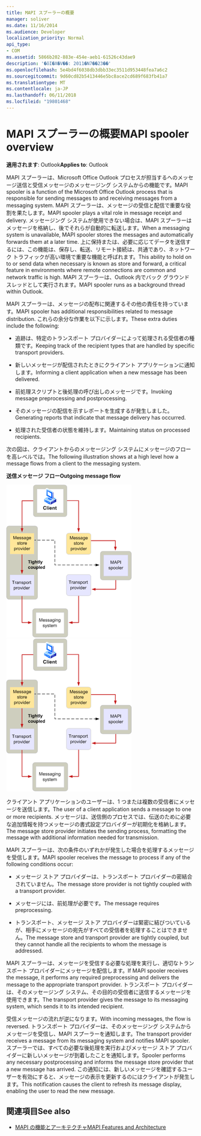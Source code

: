 ```yaml
---
title: MAPI スプーラーの概要
manager: soliver
ms.date: 11/16/2014
ms.audience: Developer
localization_priority: Normal
api_type:
- COM
ms.assetid: 5866b202-883e-454e-aeb1-61526c43dae9
description: '�ŏI�X�V��: 2011�N7��23��'
ms.openlocfilehash: 5e4bd4f6038db3dbb33ec3511d953448fea7a6c2
ms.sourcegitcommit: 9d60cd82b5413446e5bc8ace2cd689f683fb41a7
ms.translationtype: MT
ms.contentlocale: ja-JP
ms.lasthandoff: 06/11/2018
ms.locfileid: "19801468"
---
```

# <a name="mapi-spooler-overview"></a><span data-ttu-id="bc326-103">MAPI スプーラーの概要</span><span class="sxs-lookup"><span data-stu-id="bc326-103">MAPI spooler overview</span></span>
  
<span data-ttu-id="bc326-104">**適用されます**: Outlook</span><span class="sxs-lookup"><span data-stu-id="bc326-104">**Applies to**: Outlook</span></span> 
  
<span data-ttu-id="bc326-105">MAPI スプーラーは、Microsoft Office Outlook プロセスが担当するへのメッセージ送信と受信メッセージのメッセージング システムからの機能です。</span><span class="sxs-lookup"><span data-stu-id="bc326-105">MAPI spooler is a function of the Microsoft Office Outlook process that is responsible for sending messages to and receiving messages from a messaging system.</span></span> <span data-ttu-id="bc326-106">MAPI スプーラーは、メッセージの受信と配信で重要な役割を果たします。</span><span class="sxs-lookup"><span data-stu-id="bc326-106">MAPI spooler plays a vital role in message receipt and delivery.</span></span> <span data-ttu-id="bc326-107">メッセージング システムが使用できない場合は、MAPI スプーラーはメッセージを格納し、後でそれらが自動的に転送します。</span><span class="sxs-lookup"><span data-stu-id="bc326-107">When a messaging system is unavailable, MAPI spooler stores the messages and automatically forwards them at a later time.</span></span> <span data-ttu-id="bc326-108">上に保持または、必要に応じてデータを送信するには、この機能は、保存し、転送、リモート接続は、共通であり、ネットワーク トラフィックが高い環境で重要な機能と呼ばれます。</span><span class="sxs-lookup"><span data-stu-id="bc326-108">This ability to hold on to or send data when necessary is known as store and forward, a critical feature in environments where remote connections are common and network traffic is high.</span></span> <span data-ttu-id="bc326-109">MAPI スプーラーは、Outlook 内でバック グラウンド スレッドとして実行されます。</span><span class="sxs-lookup"><span data-stu-id="bc326-109">MAPI spooler runs as a background thread within Outlook.</span></span>
  
<span data-ttu-id="bc326-110">MAPI スプーラーは、メッセージの配布に関連するその他の責任を持っています。</span><span class="sxs-lookup"><span data-stu-id="bc326-110">MAPI spooler has additional responsibilities related to message distribution.</span></span> <span data-ttu-id="bc326-111">これらの余分な作業を以下に示します。</span><span class="sxs-lookup"><span data-stu-id="bc326-111">These extra duties include the following:</span></span>
  
- <span data-ttu-id="bc326-112">追跡は、特定のトランスポート プロバイダーによって処理される受信者の種類です。</span><span class="sxs-lookup"><span data-stu-id="bc326-112">Keeping track of the recipient types that are handled by specific transport providers.</span></span>
    
- <span data-ttu-id="bc326-113">新しいメッセージが配信されたときにクライアント アプリケーションに通知します。</span><span class="sxs-lookup"><span data-stu-id="bc326-113">Informing a client application when a new message has been delivered.</span></span>
    
- <span data-ttu-id="bc326-114">前処理スクリプトと後処理の呼び出しのメッセージです。</span><span class="sxs-lookup"><span data-stu-id="bc326-114">Invoking message preprocessing and postprocessing.</span></span>
    
- <span data-ttu-id="bc326-115">そのメッセージの配信を示すレポートを生成するが発生しました。</span><span class="sxs-lookup"><span data-stu-id="bc326-115">Generating reports that indicate that message delivery has occurred.</span></span>
    
- <span data-ttu-id="bc326-116">処理された受信者の状態を維持します。</span><span class="sxs-lookup"><span data-stu-id="bc326-116">Maintaining status on processed recipients.</span></span>
    
<span data-ttu-id="bc326-117">次の図は、クライアントからのメッセージング システムにメッセージのフローを高レベルでは。</span><span class="sxs-lookup"><span data-stu-id="bc326-117">The following illustration shows at a high level how a message flows from a client to the messaging system.</span></span>
  
<span data-ttu-id="bc326-118">**送信メッセージ フロー**</span><span class="sxs-lookup"><span data-stu-id="bc326-118">**Outgoing message flow**</span></span>
  
<span data-ttu-id="bc326-119">![メッセージ フローの送信](media/amapi_46.gif "メッセージ フローの送信")</span><span class="sxs-lookup"><span data-stu-id="bc326-119">![Outgoing message flow](media/amapi_46.gif "Outgoing message flow")</span></span>
  
<span data-ttu-id="bc326-120">クライアント アプリケーションのユーザーは、1 つまたは複数の受信者にメッセージを送信します。</span><span class="sxs-lookup"><span data-stu-id="bc326-120">The user of a client application sends a message to one or more recipients.</span></span> <span data-ttu-id="bc326-121">メッセージは、送信側のプロセスでは、伝送のために必要な追加情報を持つメッセージの書式設定プロバイダーが初期化を格納します。</span><span class="sxs-lookup"><span data-stu-id="bc326-121">The message store provider initiates the sending process, formatting the message with additional information needed for transmission.</span></span>
  
<span data-ttu-id="bc326-122">MAPI スプーラーは、次の条件のいずれかが発生した場合を処理するメッセージを受信します。</span><span class="sxs-lookup"><span data-stu-id="bc326-122">MAPI spooler receives the message to process if any of the following conditions occur:</span></span>
  
- <span data-ttu-id="bc326-123">メッセージ ストア プロバイダーは、トランスポート プロバイダーの密結合されていません。</span><span class="sxs-lookup"><span data-stu-id="bc326-123">The message store provider is not tightly coupled with a transport provider.</span></span>
    
- <span data-ttu-id="bc326-124">メッセージには、前処理が必要です。</span><span class="sxs-lookup"><span data-stu-id="bc326-124">The message requires preprocessing.</span></span>
    
- <span data-ttu-id="bc326-125">トランスポート、メッセージ ストア プロバイダーは緊密に結びついているが、相手にメッセージの宛先がすべての受信者を処理することはできません。</span><span class="sxs-lookup"><span data-stu-id="bc326-125">The message store and transport provider are tightly coupled, but they cannot handle all the recipients to whom the message is addressed.</span></span>
    
<span data-ttu-id="bc326-126">MAPI スプーラーは、メッセージを受信する必要な処理を実行し、適切なトランスポート プロバイダーにメッセージを配信します。</span><span class="sxs-lookup"><span data-stu-id="bc326-126">If MAPI spooler receives the message, it performs any required preprocessing and delivers the message to the appropriate transport provider.</span></span> <span data-ttu-id="bc326-127">トランスポート プロバイダーは、そのメッセージング システム、その目的の受信者に送信するメッセージを使用できます。</span><span class="sxs-lookup"><span data-stu-id="bc326-127">The transport provider gives the message to its messaging system, which sends it to its intended recipient.</span></span>
  
<span data-ttu-id="bc326-128">受信メッセージの流れが逆になります。</span><span class="sxs-lookup"><span data-stu-id="bc326-128">With incoming messages, the flow is reversed.</span></span> <span data-ttu-id="bc326-129">トランスポート プロバイダーは、そのメッセージング システムからメッセージを受信し、MAPI スプーラーを通知します。</span><span class="sxs-lookup"><span data-stu-id="bc326-129">The transport provider receives a message from its messaging system and notifies MAPI spooler.</span></span> <span data-ttu-id="bc326-130">スプーラーでは、すべての必要な後処理を実行およびメッセージ ストア プロバイダーに新しいメッセージが到着したことを通知します。</span><span class="sxs-lookup"><span data-stu-id="bc326-130">Spooler performs any necessary postprocessing and informs the message store provider that a new message has arrived.</span></span> <span data-ttu-id="bc326-131">この通知には、新しいメッセージを確認するユーザーを有効にすると、メッセージの表示を更新するのにはクライアントが発生します。</span><span class="sxs-lookup"><span data-stu-id="bc326-131">This notification causes the client to refresh its message display, enabling the user to read the new message.</span></span>
  
## <a name="see-also"></a><span data-ttu-id="bc326-132">関連項目</span><span class="sxs-lookup"><span data-stu-id="bc326-132">See also</span></span>

- [<span data-ttu-id="bc326-133">MAPI の機能とアーキテクチャ</span><span class="sxs-lookup"><span data-stu-id="bc326-133">MAPI Features and Architecture</span></span>](mapi-features-and-architecture.md)

